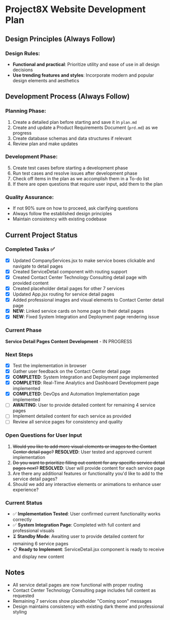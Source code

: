 # Project8X Website Development Plan

## Design Principles (Always Follow)

### Design Rules:
- **Functional and practical**: Prioritize utility and ease of use in all design decisions
- **Use trending features and styles**: Incorporate modern and popular design elements and aesthetics

## Development Process (Always Follow)

### Planning Phase:
1. Create a detailed plan before starting and save it in `plan.md`
2. Create and update a Product Requirements Document (`prd.md`) as we progress
3. Create database schemas and data structures if relevant
4. Review plan and make updates

### Development Phase:
5. Create test cases before starting a development phase
6. Run test cases and resolve issues after development phase
7. Check off items in the plan as we accomplish them in a To-do list
8. If there are open questions that require user input, add them to the plan

### Quality Assurance:
- If not 90% sure on how to proceed, ask clarifying questions
- Always follow the established design principles
- Maintain consistency with existing codebase

## Current Project Status

### Completed Tasks ✅
- [x] Updated CompanyServices.jsx to make service boxes clickable and navigate to detail pages
- [x] Created ServiceDetail component with routing support
- [x] Created Contact Center Technology Consulting detail page with provided content
- [x] Created placeholder detail pages for other 7 services
- [x] Updated App.jsx routing for service detail pages
- [x] Added professional images and visual elements to Contact Center detail page
- [x] **NEW**: Linked service cards on home page to their detail pages
- [x] **NEW**: Fixed System Integration and Deployment page rendering issue

### Current Phase
**Service Detail Pages Content Development** - IN PROGRESS

### Next Steps
- [x] Test the implementation in browser
- [x] Gather user feedback on the Contact Center detail page
- [x] **COMPLETED**: System Integration and Deployment page implemented
- [x] **COMPLETED**: Real-Time Analytics and Dashboard Development page implemented
- [x] **COMPLETED**: DevOps and Automation Implementation page implemented
- [ ] **AWAITING**: User to provide detailed content for remaining 4 service pages
- [ ] Implement detailed content for each service as provided
- [ ] Review all service pages for consistency and quality

### Open Questions for User Input
1. ~~Would you like to add more visual elements or images to the Contact Center detail page?~~ **RESOLVED**: User tested and approved current implementation
2. ~~Do you want to prioritize filling out content for any specific service detail pages next?~~ **RESOLVED**: User will provide content for each service page
3. Are there any additional features or functionality you'd like to add to the service detail pages?
4. Should we add any interactive elements or animations to enhance user experience?

### Current Status
- ✅ **Implementation Tested**: User confirmed current functionality works correctly
- ✅ **System Integration Page**: Completed with full content and professional visuals
- ⏳ **Standby Mode**: Awaiting user to provide detailed content for remaining 6 service pages
- 📋 **Ready to Implement**: ServiceDetail.jsx component is ready to receive and display new content

## Notes
- All service detail pages are now functional with proper routing
- Contact Center Technology Consulting page includes full content as requested
- Remaining 7 services show placeholder "Coming soon" messages
- Design maintains consistency with existing dark theme and professional styling
